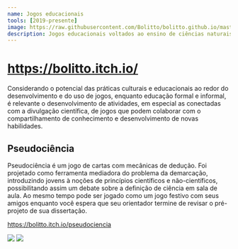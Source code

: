 ```yaml
---
name: Jogos educacionais
tools: [2019-presente]
image: https://raw.githubusercontent.com/Bolitto/bolitto.github.io/master/imgs/projetos/bolitto/pseudo1.jpg
description: Jogos educacionais voltados ao ensino de ciências naturais, fomentando assim o uso de novas práticas pedagógicas no ambiente escolar
---
```


# https://bolitto.itch.io/

Considerando o potencial das práticas culturais e educacionais ao redor do desenvolvimento e do uso de jogos, enquanto educação formal e informal, é relevante o desenvolvimento de atividades, em especial as conectadas com a divulgação científica, de jogos que podem colaborar com o compartilhamento de conhecimento e desenvolvimento de novas habilidades.

## Pseudociência

Pseudociência é um jogo de cartas com mecânicas de dedução. Foi projetado como ferramenta mediadora do problema da demarcação, introduzindo jovens à noções de princípios científicos e não-científicos, possibilitando assim um debate sobre a definição de ciência em sala de aula. Ao mesmo tempo pode ser jogado como um jogo festivo com seus amigos enquanto você espera que seu orientador termine de revisar o pré-projeto de sua dissertação. 

https://bolitto.itch.io/pseudociencia

![](https://raw.githubusercontent.com/Bolitto/bolitto.github.io/master/imgs/projetos/bolitto/pseudo1.jpg)
![](https://raw.githubusercontent.com/Bolitto/bolitto.github.io/master/imgs/projetos/bolitto/pseudo2.jpg)
